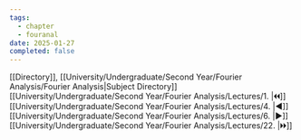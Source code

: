 ```yaml
---
tags:
  - chapter
  - fouranal
date: 2025-01-27
completed: false
---
```

[[Directory]], [[University/Undergraduate/Second Year/Fourier Analysis/Fourier Analysis|Subject Directory]]
[[University/Undergraduate/Second Year/Fourier Analysis/Lectures/1. |🞀🞀]] [[University/Undergraduate/Second Year/Fourier Analysis/Lectures/4. |◀]] [[University/Undergraduate/Second Year/Fourier Analysis/Lectures/6. |▶]] [[University/Undergraduate/Second Year/Fourier Analysis/Lectures/22. |🞂🞂]]
# 
## 
### 